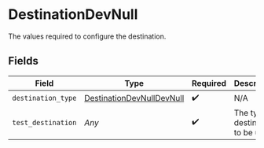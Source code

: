 # DestinationDevNull

The values required to configure the destination.


## Fields

| Field                                                                         | Type                                                                          | Required                                                                      | Description                                                                   |
| ----------------------------------------------------------------------------- | ----------------------------------------------------------------------------- | ----------------------------------------------------------------------------- | ----------------------------------------------------------------------------- |
| `destination_type`                                                            | [DestinationDevNullDevNull](../../models/shared/destinationdevnulldevnull.md) | :heavy_check_mark:                                                            | N/A                                                                           |
| `test_destination`                                                            | *Any*                                                                         | :heavy_check_mark:                                                            | The type of destination to be used                                            |